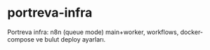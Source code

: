 # portreva-infra
Portreva infra: n8n (queue mode) main+worker, workflows, docker-compose ve bulut deploy ayarları.
